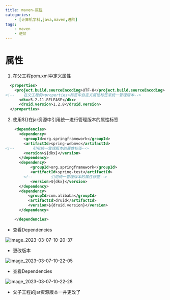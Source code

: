 ```yaml
---
title: maven-属性
categories:
    - [计算机学科,java,maven,进阶]
tags:
    - maven
    - 进阶
---
```


# 属性

1. 在父工程pom.xml中定义属性

```xml
  <properties>
    <project.build.sourceEncoding>UTF-8</project.build.sourceEncoding>
<!--    在父工程的<properties>标签中自定义属性标签来统一管理版本-->
      <dkx>5.2.11.RELEASE</dkx>
      <druid.version>1.2.8</druid.version>
  </properties>
```

2. 使用${}在jar资源中引用统一进行管理版本的属性标签

```xml
    <dependencies>
      <dependency>
        <groupId>org.springframework</groupId>
        <artifactId>spring-webmvc</artifactId>
<!--        引用统一管理版本的属性标签-->
        <version>${dkx}</version>
      </dependency>
      <dependency>
           <groupId>org.springframework</groupId>
           <artifactId>spring-test</artifactId>
        <!--        引用统一管理版本的属性标签-->
           <version>${dkx}</version>
      </dependency>
      <dependency>
          <groupId>com.alibaba</groupId>
          <artifactId>druid</artifactId>
          <version>${druid.version}</version>
      </dependency>

    </dependencies>
```

- 查看Dependencies

![![image_2023-03-07-10-20-37](https://raw.githubusercontent.com/PigPigLetsGo/imeages/master/image_2023-03-07-10-20-37_20230307151435.png)](%E5%B1%9E%E6%80%A7_md_files/image_2023-03-07-10-20-37_20230307151435.png?v=1&type=image&token=V1:OxDd5WZFZYFo94cQVcI1hKrMEuMciXa2VftPAbLq5Oc)

- 更改版本

![![image_2023-03-07-10-22-05](https://raw.githubusercontent.com/PigPigLetsGo/imeages/master/image_2023-03-07-10-22-05_20230307151446.png)](%E5%B1%9E%E6%80%A7_md_files/image_2023-03-07-10-22-05_20230307151446.png?v=1&type=image&token=V1:wAZsYeFid3L-cKTJWOAT0Hrmzt3DzMNqg2JgsyLyjzM)

- 查看Dependencies

![![image_2023-03-07-10-22-28](https://raw.githubusercontent.com/PigPigLetsGo/imeages/master/image_2023-03-07-10-22-28_20230307151457.png)](%E5%B1%9E%E6%80%A7_md_files/image_2023-03-07-10-22-28_20230307151457.png?v=1&type=image&token=V1:UNVNu-K_NG4vCO4u7hLMb3-8GwgxzoN0aDwMriANr1w)

- 父子工程的jar资源版本一并更改了
